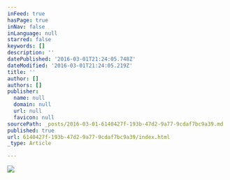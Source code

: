 ```yaml
---
inFeed: true
hasPage: true
inNav: false
inLanguage: null
starred: false
keywords: []
description: ''
datePublished: '2016-03-01T21:24:05.748Z'
dateModified: '2016-03-01T21:24:05.219Z'
title: ''
author: []
authors: []
publisher:
  name: null
  domain: null
  url: null
  favicon: null
sourcePath: _posts/2016-03-01-6140427f-193b-47d2-9a77-9cdaf7bc9a39.md
published: true
url: 6140427f-193b-47d2-9a77-9cdaf7bc9a39/index.html
_type: Article

---
```

![](https://the-grid-user-content.s3-us-west-2.amazonaws.com/ab3154bc-951f-40df-bb88-021364028a4d.jpg)